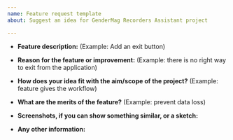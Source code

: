 ```yaml
---
name: Feature request template
about: Suggest an idea for GenderMag Recorders Assistant project

---
```


* **Feature description:** (Example: Add an exit button)




* **Reason for the feature or improvement:** (Example: there is no right way to exit from the application)




* **How does your idea fit with the aim/scope of the project?** (Example: feature gives the workflow) 




* **What are the merits of the feature?** (Example: prevent data loss)




* **Screenshots, if you can show something similar, or a sketch:**




* **Any other information:**
